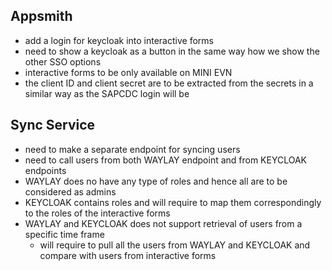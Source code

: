 ## Appsmith
- add a login for keycloak into interactive forms
- need to show a keycloak as a button in the same way how we show the other SSO options
- interactive forms to be only available on MINI EVN
- the client ID and client secret are to be extracted from the secrets in a similar way as the SAPCDC login will be

## Sync Service
- need to make a separate endpoint for syncing users
- need to call users from both WAYLAY endpoint and from KEYCLOAK endpoints
- WAYLAY does no have any type of roles and hence all are to be considered as admins
- KEYCLOAK contains roles and will require to map them correspondingly to the roles of the interactive forms
- WAYLAY and KEYCLOAK does not support retrieval of users from a specific time frame
	- will require to pull all the users from WAYLAY and KEYCLOAK and compare with users from interactive forms